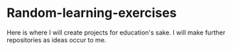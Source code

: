 # Random-learning-exercises
Here is where I will create projects for education's sake. I will make further repositories as ideas occur to me. 

